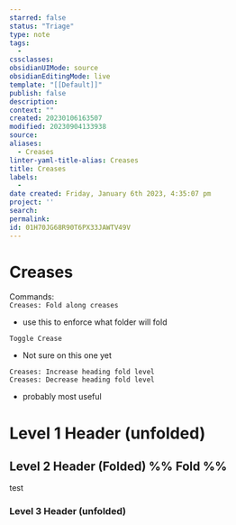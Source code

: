 ```yaml
---
starred: false
status: "Triage"
type: note
tags:
  - 
cssclasses: 
obsidianUIMode: source
obsidianEditingMode: live
template: "[[Default]]"
publish: false
description: 
context: ""
created: 20230106163507
modified: 20230904133938
source: 
aliases:
  - Creases
linter-yaml-title-alias: Creases
title: Creases
labels:
  - 
date created: Friday, January 6th 2023, 4:35:07 pm
project: ''
search: 
permalink: 
id: 01H70JG68R90T6PX33JAWTV49V
---
```


# Creases

Commands:  
`Creases: Fold along creases`

- use this to enforce what folder will fold

`Toggle Crease`

- Not sure on this one yet

`Creases: Increase heading fold level`  
`Creases: Decrease heading fold level`

- probably most useful

# Level 1 Header (unfolded)


## Level 2 Header (Folded) %% Fold %%

test

### Level 3 Header (unfolded)
